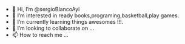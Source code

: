 - 👋 Hi, I’m @sergioBlancoAyi
- 👀 I’m interested in ready books,programing,basketball,play games.
- 🌱 I’m currently learning things awesomes !!!.
- 💞️ I’m looking to collaborate on ...
- 📫 How to reach me ...

<!---
sergioBlancoAyi/sergioBlancoAyi is a ✨ special ✨ repository because its `README.md` (this file) appears on your GitHub profile.
You can click the Preview link to take a look at your changes.
--->
